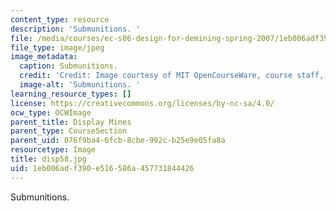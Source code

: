 ```yaml
---
content_type: resource
description: 'Submunitions. '
file: /media/courses/ec-s06-design-for-demining-spring-2007/1eb006adf390e516586a457731844426_disp58.jpg
file_type: image/jpeg
image_metadata:
  caption: Submunitions.
  credit: 'Credit: Image courtesy of MIT OpenCourseWare, course staff, and students.'
  image-alt: 'Submunitions. '
learning_resource_types: []
license: https://creativecommons.org/licenses/by-nc-sa/4.0/
ocw_type: OCWImage
parent_title: Display Mines
parent_type: CourseSection
parent_uid: 076f9ba4-6fcb-8cbe-992c-b25e9e05fa8a
resourcetype: Image
title: disp58.jpg
uid: 1eb006ad-f390-e516-586a-457731844426
---
```

Submunitions. 
